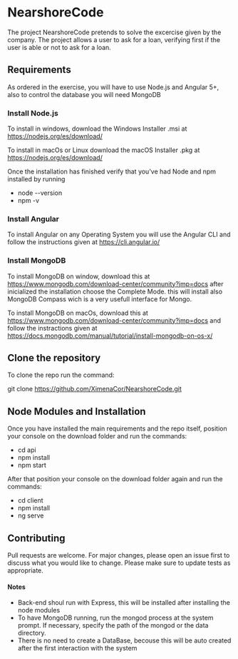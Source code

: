 # NearshoreCode
The project NearshoreCode pretends to solve the excercise given by the company. The project allows a user to ask for a loan, verifying first if the user is able or not to ask for a loan.
## Requirements
As ordered in the exercise, you will have to use Node.js and Angular 5+, also to control the database you will need MongoDB
### Install Node.js
To install in windows, download the Windows Installer .msi at https://nodejs.org/es/download/

To install in macOs or Linux download the macOS Installer .pkg at https://nodejs.org/es/download/

Once the installation has finished verify that you've had Node and npm installed by running
* node --version
* npm -v
### Install Angular
To install Angular on any Operating System you will use the Angular CLI and follow the instructions given at https://cli.angular.io/
### Install MongoDB
To install MongoDB on window, download this at https://www.mongodb.com/download-center/community?jmp=docs after inicialized the
installation choose the Complete Mode. this will install also MongoDB Compass wich is a very usefull interface for Mongo.

To install MongoDB on macOs, download this at https://www.mongodb.com/download-center/community?jmp=docs and follow the instractions given at https://docs.mongodb.com/manual/tutorial/install-mongodb-on-os-x/
## Clone the repository
To clone the repo run the command:

git clone https://github.com/XimenaCor/NearshoreCode.git
## Node Modules and Installation
Once you have installed the main requirements and the repo itself, position your console on the download folder and run the commands:
* cd api
* npm install
* npm start



After that position your console on the download folder again and run the commands:
* cd client
* npm install
* ng serve
## Contributing
Pull requests are welcome. For major changes, please open an issue first to discuss what you would like to change. Please make sure to update tests as appropriate.


#### Notes
* Back-end shoul run with Express, this will be installed after installing the node modules
* To have MongoDB running, run the mongod process at the system prompt. If necessary, specify the path of the mongod or the data directory.
* There is no need to create a DataBase, becouse this will be auto created after the first interaction with the system

